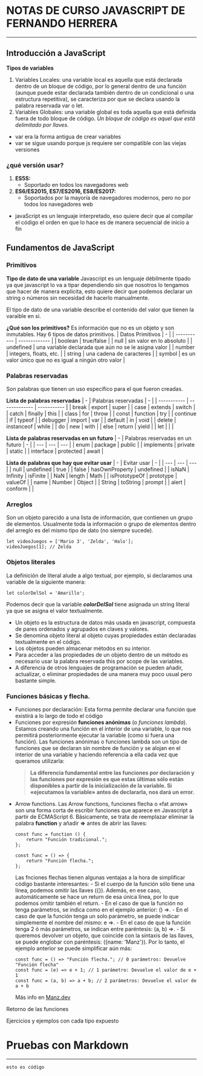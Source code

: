# NOTAS DE CURSO JAVASCRIPT DE FERNANDO HERRERA
___
## Introducción a JavaScript
**Tipos de variables**
1. Variables Locales: una variable local es aquella que está declarada dentro de un bloque de código, por lo general dentro de una función (aunque puede estar declarada también dentro de un condicional o una estructura repetitiva), se caracteriza por que se declara usando la palabra reservada var o let.
2. Variables Globales: una variable global es toda aquella que está definida fuera de todo bloque de código.
*Un bloque de código es aquel que está delimitado por llaves.*
- var era la forma antigua de crear variables
- var se sigue usando porque js requiere ser compatible con las viejas versiones

### ¿qué versión usar?
1. **ES5S:**
    - Soportado en todos los navegadores web 
2. **ES6/ES2015, ES7/ES2016, ES8/ES2017:**
    - Soportados por la mayoría de navegadores modernos, pero no por todos los navegadores web

- javaScript es un lenguaje interpretado, eso quiere decir que al compilar el código el orden en que lo hace es de manera secuencial de inicio a fin

## Fundamentos de JavaScript

### Primitivos

**Tipo de dato de una variable**
Javascript es un lenguaje débilmente tipado ya que javascript lo va a tipar dependiendo sin que nosotros lo tengamos que hacer de manera explicita, esto quiere decir que podemos declarar un string o números sin necesidad de hacerlo manualmente.

El tipo de dato de una variable describe el contenido del valor que tienen la varaible en si. 


**¿Qué son los primitivos?**
Es información que no es un objeto y son inmutables.
Hay 6 tipos de datos primitivos.
| Datos Primitivos | - |
| ----------- | ------------- |
| boolean | true/false |
| null | sin valor en lo absoluto |
| undefined | una variable declarada que aún no se le asigna valor |
| number | integers, floats, etc. |
| string | una cadena de caracteres |
| symbol | es un valor único que no es igual a ningún otro valor |

### Palabras reservadas
Son palabras que tienen un uso específico para el que fueron creadas.

**Lista de palabras reservadas**
| - | Palabras reservadas | - |
| ----------- | ------------- | ----------- |
| break | export | super |
| case | extends | switch |
| catch | finally | this |
| class | for | throw |
| const | function | try |
| continue | if | typeof |
| debugger | import | var |
| default | in | void |
| delete | instanceof | while |
| do | new | with |
| else | return | yield |
| let | | |

**Lista de palabras reservadas en un futuro**
| - | Palabras reservadas en un futuro | - |
| --- | --- | --- |
| enum | package | public |
| implements | private | static |
| interface | protected | await |

**Lista de palabras que hay que evitar usar**
| - | Evitar usar | - |
| --- | --- | --- |
| null | undefined | true |
| false | hasOwnProperty | undefined |
| isNaN | Infinity | isFinite |
| NaN | length | Math |
| isPrototypeOf | prototype | valueOf |
| name | Number | Object |
| String | toString | prompt |
| alert | conform | |

### Arreglos
Son un objeto parecido a una lista de información, que contienen un grupo de elementos. Usualmente toda la información o grupo de elementos dentro del arreglo es del mismo tipo de dato (no siempre sucede).

~~~
let videoJuegos = ['Mario 3', 'Zelda', 'Halo'];
videoJuegos[1]; // Zelda
~~~

### Objetos literales
La definición de literal alude a algo textual, por ejemplo, si declaramos una variable de la siguiente manera:
~~~
let colorDelSol = 'Amarillo';
~~~

Podemos decir que la variable ***colorDelSol*** tiene asignada un string literal ya que se asigna el valor textualmente.

- Un objeto es la estructura de datos más usada en javascript, compuesta de pares ordenados y agrupados en claves y valores.
- Se denomina objeto literal al objeto cuyas propiedades están declaradas textualmente en el código.
- Los objetos pueden almacenar métodos en su interior.
- Para acceder a las propiedades de un objeto dentro de un método es necesario usar la palabra reservada this por scope de las variables.
- A diferencia de otros lenguajes de programación se pueden añadir, actualizar, o eliminar propiedades de una manera muy poco usual pero bastante simple.

### Funciones básicas y flecha.
- Funciones por declaración:
    Esta forma permite declarar una función que existirá a lo largo de todo el código
- Funciones por expresión **funciones anónimas** (o *funciones lambda*).
    Estamos creando una función en el interior de una variable, lo que nos permitirá posteriormente ejecutar la variable (como si fuera una función).
    Las funciones anónimas o funciones lambda son un tipo de funciones que se declaran sin nombre de función y se alojan en el interior de una variable y haciendo referencia a ella cada vez que queramos utilizarla:
    > **La diferencia fundamental entre las funciones por declaración y las funciones por expresión es que estas últimas sólo están disponibles a partir de la inicialización de la variable. Si «ejecutamos la variable» antes de declararla, nos dará un error.**
- Arrow functions.
    Las Arrow functions, funciones flecha o «fat arrow» son una forma corta de escribir funciones que aparece en Javascript a partir de ECMAScript 6. Básicamente, se trata de reemplazar eliminar la palabra **function** y añadir **=>** antes de abrir las llaves:
    ~~~
    const func = function () {
        return "Función tradicional.";
    };

    const func = () => {
        return "Función flecha.";
    };
    ~~~
    Las fnciones flechas tienen algunas ventajas a la hora de simplificar código bastante interesantes:
        - Si el cuerpo de la función sólo tiene una línea, podemos omitir las llaves ({}).
        Además, en ese caso, automáticamente se hace un return de esa única línea, por lo que podemos omitir también el return.
        - En el caso de que la función no tenga parámetros, se indica como en el ejemplo anterior: () =>.
        - En el caso de que la función tenga un solo parámetro, se puede indicar simplemente el nombre del mismo: e =>.
        - En el caso de que la función tenga 2 ó más parámetros, se indican entre paréntesis: (a, b) =>.
        - Si queremos devolver un objeto, que coincide con la sintaxis de las llaves, se puede englobar con paréntesis: ({name: 'Manz'}).
    Por lo tanto, el ejemplo anterior se puede simplificar aún más:
    ~~~
    const func = () => "Función flecha."; // 0 parámetros: Devuelve "Función flecha"
    const func = (e) => e + 1; // 1 parámetro: Devuelve el valor de e + 1
    const func = (a, b) => a + b; // 2 parámetros: Devuelve el valor de a + b
    ~~~
    Más info en [Manz.dev](https://lenguajejs.com/javascript/fundamentos/funciones/)



Retorno de las funciones

Ejercicios y ejemplos con cada tipo expuesto


# Pruebas con Markdown
___
~~~~
esto es código
~~~~
